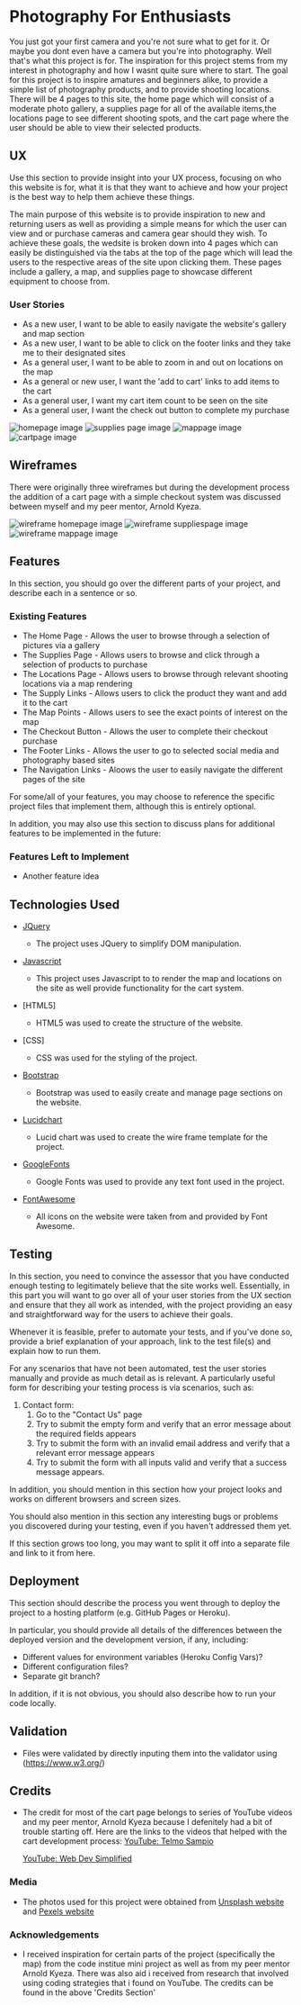 # Photography For Enthusiasts

You just got your first camera and you're not sure what to get for it. Or maybe you dont even have a camera but you're
into photography. Well that's what this project is for. The inspiration for this project stems from my interest in photography
and how I wasnt quite sure where to start. The goal for this project is to inspire amatures and beginners alike, to provide a 
simple list of photography products, and to provide shooting locations. There will be 4 pages to this site, the home page which will consist of 
a moderate photo gallery, a supplies page for all of the available items,the locations page to see different shooting spots, and the cart page 
where the user should be able to view their selected products.


 
## UX
 
Use this section to provide insight into your UX process, focusing on who this website is for, what it is that they want to achieve and how 
your project is the best way to help them achieve these things.

The main purpose of this website is to provide inspiration to new and returning users as well as providing a simple 
means for which the user can view and or purchase cameras and camera gear should they wish. To achieve these goals, the wedsite
is broken down into 4 pages which can easily be distinguished via the tabs at the top of the page which will lead the users to
the respective areas of the site upon clicking them. These pages include a gallery, a map, and supplies page to showcase different 
equipment to choose from.  

### User Stories
- As a new user, I want to be able to easily navigate the website's gallery and map section
- As a new user, I want to be able to click on the footer links and they take me to their designated sites
- As a general user, I want to be able to zoom in and out on locations on the map
- As a general or new user, I want the 'add to cart' links to add items to the cart
- As a general user, I want my cart item count to be seen on the site
- As a general user, I want the check out button to complete my purchase

![homepage image](https://github.com/Alonta34/photographyForEnthusiasts/raw/master/assets/Images/home-page.png)
![supplies page image](https://github.com/Alonta34/photographyForEnthusiasts/raw/master/assets/Images/supplies-page.png)
![mappage image](https://github.com/Alonta34/photographyForEnthusiasts/raw/master/assets/Images/map-page.png)
![cartpage image](https://github.com/Alonta34/photographyForEnthusiasts/raw/master/assets/Images/cart-page.png)



## Wireframes

There were originally three wireframes but during the development process the addition of a cart page with a 
simple checkout system was discussed between myself and my peer mentor, Arnold Kyeza.

![wireframe homepage image](https://github.com/Alonta34/photographyForEnthusiasts/raw/master/assets/Images/wireframe-home-page.png)
![wireframe suppliespage image](https://github.com/Alonta34/photographyForEnthusiasts/raw/master/assets/Images/wireframe-supplies-page.png)
![wireframe mappage image](https://github.com/Alonta34/photographyForEnthusiasts/raw/master/assets/Images/wireframe-map-page.png)




## Features

In this section, you should go over the different parts of your project, and describe each in a sentence or so.
 
### Existing Features

- The Home Page - Allows the user to browse through a selection of pictures via a gallery
- The Supplies Page - Allows users to browse and click through a selection of products to purchase
- The Locations Page - Allows users to browse through relevant shooting locations via a map rendering
- The Supply Links - Allows users to click the product they want and add it to the cart
- The Map Points - Allows users to see the exact points of interest on the map
- The Checkout Button - Allows the user to complete their checkout purchase
- The Footer Links - Allows the user to go to selected social media and photography based sites
- The Navigation Links - Aloows the user to easily navigate the different pages of the site


For some/all of your features, you may choose to reference the specific project files that implement them, although this is entirely optional.

In addition, you may also use this section to discuss plans for additional features to be implemented in the future:

### Features Left to Implement
- Another feature idea

## Technologies Used

- [JQuery](https://jquery.com)
    - The project uses JQuery to simplify DOM manipulation.

- [Javascript](https://jquery.com)
    - This project uses Javascript to to render the map and locations on the site as well provide functionality for the cart system.

- [HTML5]
    - HTML5 was used to create the structure of the website.

- [CSS]
    - CSS was used for the styling of the project.

- [Bootstrap](https://jquery.com)
    - Bootstrap was used to easily create and manage page sections on the website.

- [Lucidchart](https://jquery.com)
    - Lucid chart was used to create the wire frame template for the project.

- [GoogleFonts](https://jquery.com)
    - Google Fonts was used to provide any text font used in the project.

- [FontAwesome](https://jquery.com)
    - All icons on the website were taken from and provided by Font Awesome.


## Testing

In this section, you need to convince the assessor that you have conducted enough testing to legitimately believe that the site works well. Essentially, in this part you will want to go over all of your user stories from the UX section and ensure that they all work as intended, with the project providing an easy and straightforward way for the users to achieve their goals.

Whenever it is feasible, prefer to automate your tests, and if you've done so, provide a brief explanation of your approach, link to the test file(s) and explain how to run them.

For any scenarios that have not been automated, test the user stories manually and provide as much detail as is relevant. A particularly useful form for describing your testing process is via scenarios, such as:

1. Contact form:
    1. Go to the "Contact Us" page
    2. Try to submit the empty form and verify that an error message about the required fields appears
    3. Try to submit the form with an invalid email address and verify that a relevant error message appears
    4. Try to submit the form with all inputs valid and verify that a success message appears.

In addition, you should mention in this section how your project looks and works on different browsers and screen sizes.

You should also mention in this section any interesting bugs or problems you discovered during your testing, even if you haven't addressed them yet.

If this section grows too long, you may want to split it off into a separate file and link to it from here.

## Deployment

This section should describe the process you went through to deploy the project to a hosting platform (e.g. GitHub Pages or Heroku).

In particular, you should provide all details of the differences between the deployed version and the development version, if any, including:
- Different values for environment variables (Heroku Config Vars)?
- Different configuration files?
- Separate git branch?

In addition, if it is not obvious, you should also describe how to run your code locally.

## Validation
- Files were validated by directly inputing them into the validator using (https://www.w3.org/)


## Credits
- The credit for most of the cart page belongs to series of YouTube videos and my peer mentor, Arnold Kyeza
    because I defenitely had a bit of trouble starting off. Here are the links to the videos that helped 
    with the cart development process: 
    [YouTube: Telmo Sampio](https://www.youtube.com/watch?v=B20Getj_Zk4&list=PLD9SRxG6ST3HignjcXUX6w8RcT0_b5ihV)
    
    [YouTube: Web Dev Simplified](https://www.youtube.com/watch?v=YeFzkC2awTM)




### Media
- The photos used for this project were obtained from 
    [Unsplash website](https://unsplash.com/) and [Pexels website](https://www.pexels.com/)

### Acknowledgements

- I received inspiration for certain parts of the project (specifically the map) from the code institue mini
  project as well as from my peer mentor Arnold Kyeza. There was also aid i received from
  research that involved using coding strategies that i found on YouTube. The credits can
  be found in the above 'Credits Section'
